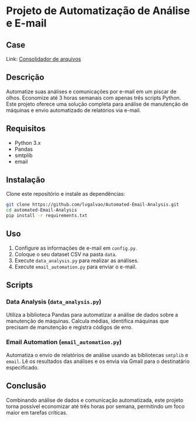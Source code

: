 # Projeto de Automatização de Análise e E-mail

## Case

Link: [Consolidador de arquivos](https://www.linkedin.com/posts/lucianovasconcelosf_j%C3%A1-imaginou-ter-que-combinar-mais-de-100-activity-7097904543446839296-CFIp?utm_source=share&utm_medium=member_desktop)

## Descrição

Automatize suas análises e comunicações por e-mail em um piscar de olhos. Economize até 3 horas semanais com apenas três scripts Python. Este projeto oferece uma solução completa para análise de manutenção de máquinas e envio automatizado de relatórios via e-mail.

## Requisitos

* Python 3.x
* Pandas
* smtplib
* email

## Instalação

Clone este repositório e instale as dependências:

```bash
git clone https://github.com/lvgalvao/Automated-Email-Analysis.git
cd automated-Email-Analysis
pip install -r requirements.txt
```

## Uso

1. Configure as informações de e-mail em `config.py`.
2. Coloque o seu dataset CSV na pasta `data`.
3. Execute `data_analysis.py` para realizar as análises.
4. Execute `email_automation.py` para enviar o e-mail.

## Scripts

### Data Analysis (`data_analysis.py`)

Utiliza a biblioteca Pandas para automatizar a análise de dados sobre a manutenção de máquinas. Calcula médias, identifica máquinas que precisam de manutenção e registra códigos de erro.

### Email Automation (`email_automation.py`)

Automatiza o envio de relatórios de análise usando as bibliotecas `smtplib` e `email`. Lê os resultados das análises e os envia via Gmail para o destinatário especificado.

## Conclusão

Combinando análise de dados e comunicação automatizada, este projeto torna possível economizar até três horas por semana, permitindo um foco maior em tarefas críticas.
